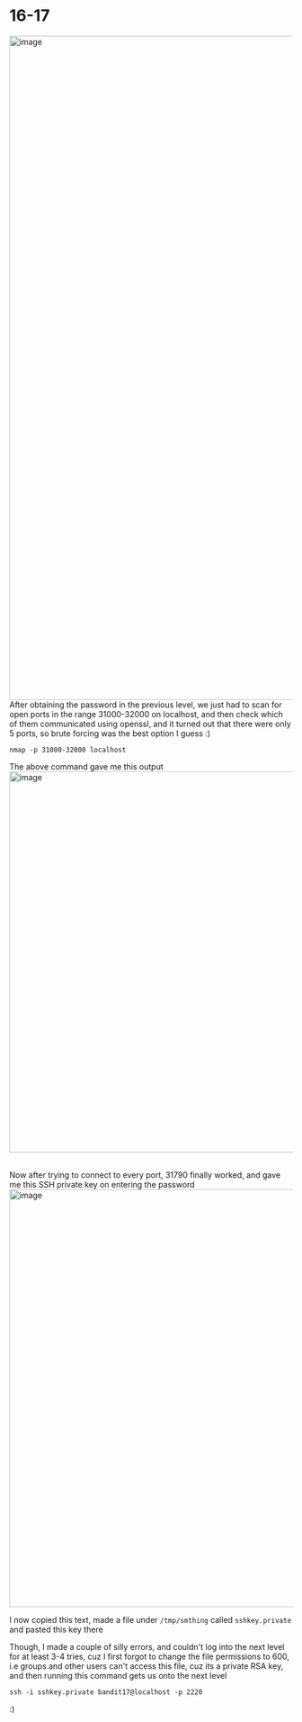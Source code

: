 # 16-17

<img width="1179" alt="image" src="https://github.com/Chalhotra/git-exercises-writeups/assets/135652026/26595f89-ce9c-4ff5-8234-49c4a9c86e7f">

<br>
After obtaining the password in the previous level, we just had to scan for open ports in the range 31000-32000 on localhost, and then check which of them communicated using openssl, and it turned out that there were only 5 ports, so brute forcing was the best option I guess :)

```
nmap -p 31000-32000 localhost

```
The above command gave me this output <br>
<img width="677" alt="image" src="https://github.com/Chalhotra/git-exercises-writeups/assets/135652026/c7b506d1-664c-4822-a6bd-47889b7addd1">
<br>

<br>
Now after trying to connect to every port, 31790 finally worked, and gave me this SSH private key on entering the password <br>
<img width="742" alt="image" src="https://github.com/Chalhotra/git-exercises-writeups/assets/135652026/7cb0c680-cd80-4ecd-ae4f-f4ecad18b902">
<br>

I now copied this text, made a file under 
``` /tmp/smthing ``` called ```sshkey.private ``` and pasted this key there <br>

Though, I made a couple of silly errors, and couldn't log into the next level for at least 3-4 tries, cuz I first forgot to change the file permissions to 600, i.e groups and other users can't access this file, cuz its a private RSA key, and then running this command gets us onto the next level <br>

```
ssh -i sshkey.private bandit17@localhost -p 2220
```
:)
